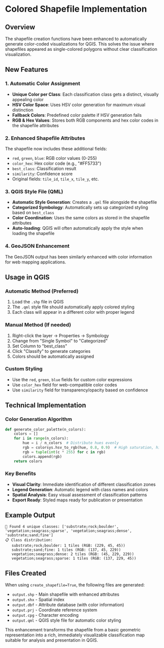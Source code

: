 # Colored Shapefile Implementation

## Overview
The shapefile creation functions have been enhanced to automatically generate color-coded visualizations for QGIS. This solves the issue where shapefiles appeared as single-colored polygons without clear classification visualization.

## New Features

### 1. Automatic Color Assignment
- **Unique Color per Class**: Each classification class gets a distinct, visually appealing color
- **HSV Color Space**: Uses HSV color generation for maximum visual distinction
- **Fallback Colors**: Predefined color palette if HSV generation fails
- **RGB & Hex Values**: Stores both RGB components and hex color codes in the shapefile attributes

### 2. Enhanced Shapefile Attributes
The shapefile now includes these additional fields:
- `red`, `green`, `blue`: RGB color values (0-255)
- `color_hex`: Hex color code (e.g., "#FF5733")
- `best_class`: Classification result
- `similarity`: Confidence score
- Original fields: `tile_id`, `tile_x`, `tile_y`, etc.

### 3. QGIS Style File (QML)
- **Automatic Style Generation**: Creates a `.qml` file alongside the shapefile
- **Categorized Symbology**: Automatically sets up categorized styling based on `best_class`
- **Color Coordination**: Uses the same colors as stored in the shapefile attributes
- **Auto-loading**: QGIS will often automatically apply the style when loading the shapefile

### 4. GeoJSON Enhancement
The GeoJSON output has been similarly enhanced with color information for web mapping applications.

## Usage in QGIS

### Automatic Method (Preferred)
1. Load the `.shp` file in QGIS
2. The `.qml` style file should automatically apply colored styling
3. Each class will appear in a different color with proper legend

### Manual Method (If needed)
1. Right-click the layer → Properties → Symbology
2. Change from "Single Symbol" to "Categorized"
3. Set Column to "best_class"
4. Click "Classify" to generate categories
5. Colors should be automatically assigned

### Custom Styling
- Use the `red`, `green`, `blue` fields for custom color expressions
- Use `color_hex` field for web-compatible color codes
- Use `similarity` field for transparency/opacity based on confidence

## Technical Implementation

### Color Generation Algorithm
```python
def generate_color_palette(n_colors):
    colors = []
    for i in range(n_colors):
        hue = i / n_colors  # Distribute hues evenly
        rgb = colorsys.hsv_to_rgb(hue, 0.8, 0.9)  # High saturation, high value
        rgb = tuple(int(c * 255) for c in rgb)
        colors.append(rgb)
    return colors
```

### Key Benefits
- **Visual Clarity**: Immediate identification of different classification zones
- **Legend Generation**: Automatic legend with class names and colors
- **Spatial Analysis**: Easy visual assessment of classification patterns
- **Export Ready**: Styled maps ready for publication or presentation

## Example Output
```
🎨 Found 4 unique classes: ['substrate;rock;boulder', 'vegetation;seagrass;sparse', 'vegetation;seagrass;dense', 'substrate;sand;fine']
📋 Class distribution:
   substrate;rock;boulder: 1 tiles (RGB: (229, 45, 45))
   substrate;sand;fine: 1 tiles (RGB: (137, 45, 229))
   vegetation;seagrass;dense: 2 tiles (RGB: (45, 229, 229))
   vegetation;seagrass;sparse: 1 tiles (RGB: (137, 229, 45))
```

## Files Created
When using `create_shapefile=True`, the following files are generated:
- `output.shp` - Main shapefile with enhanced attributes
- `output.shx` - Spatial index
- `output.dbf` - Attribute database (with color information)
- `output.prj` - Coordinate reference system
- `output.cpg` - Character encoding
- `output.qml` - QGIS style file for automatic color styling

This enhancement transforms the shapefile from a basic geometric representation into a rich, immediately visualizable classification map suitable for analysis and presentation in QGIS.

